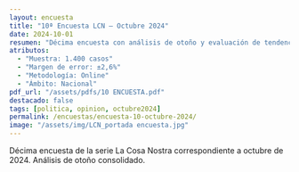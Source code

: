 ```yaml
---
layout: encuesta
title: "10ª Encuesta LCN — Octubre 2024"
date: 2024-10-01
resumen: "Décima encuesta con análisis de otoño y evaluación de tendencias políticas durante octubre 2024."
atributos:
  - "Muestra: 1.400 casos"
  - "Margen de error: ±2,6%"
  - "Metodología: Online"
  - "Ámbito: Nacional"
pdf_url: "/assets/pdfs/10 ENCUESTA.pdf"
destacado: false
tags: [politica, opinion, octubre2024]
permalink: /encuestas/encuesta-10-octubre-2024/
image: "/assets/img/LCN_portada encuesta.jpg"
---
```


Décima encuesta de la serie La Cosa Nostra correspondiente a octubre de 2024. Análisis de otoño consolidado.
